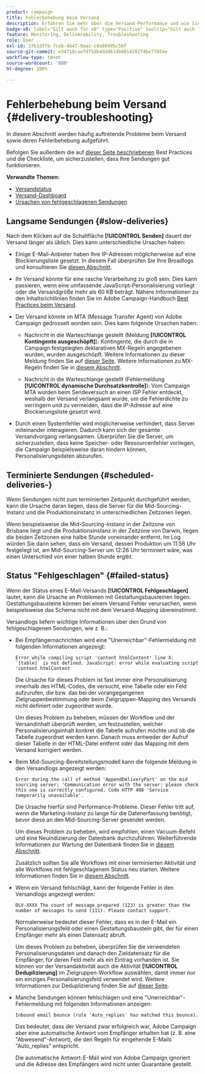 ```yaml
---
product: campaign
title: Fehlerbehebung beim Versand
description: Erfahren Sie mehr über die Versand-Performance und wie Sie Probleme beim Versand-Monitoring beheben können
badge-v8: label="Gilt auch für v8" type="Positive" tooltip="Gilt auch für Campaign v8"
feature: Monitoring, Deliverability, Troubleshooting
role: User
exl-id: 37b1d7fb-7ceb-4647-9aac-c8a80495c5bf
source-git-commit: e34718caefdf5db4ddd61db601420274be77054e
workflow-type: tm+mt
source-wordcount: '809'
ht-degree: 100%

---
```


# Fehlerbehebung beim Versand {#delivery-troubleshooting}

In diesem Abschnitt werden häufig auftretende Probleme beim Versand sowie deren Fehlerbehebung aufgeführt.

Befolgen Sie außerdem die auf [dieser Seite beschriebenen](delivery-performances.md) Best Practices und die Checkliste, um sicherzustellen, dass Ihre Sendungen gut funktionieren.

**Verwandte Themen:**

* [Versandstatus](delivery-statuses.md)
* [Versand-Dashboard](delivery-dashboard.md)
* [Ursachen von fehlgeschlagenen Sendungen](understanding-delivery-failures.md)

## Langsame Sendungen {#slow-deliveries}

Nach dem Klicken auf die Schaltfläche **[!UICONTROL Senden]** dauert der Versand länger als üblich. Dies kann unterschiedliche Ursachen haben:

* Einige E-Mail-Anbieter haben Ihre IP-Adressen möglicherweise auf eine Blockierungsliste gesetzt. In diesem Fall überprüfen Sie Ihre Broadlogs und konsultieren Sie [diesen Abschnitt](about-deliverability.md).

* Ihr Versand könnte für eine rasche Verarbeitung zu groß sein. Dies kann passieren, wenn eine umfassende JavaScript-Personalisierung vorliegt oder die Versandgröße mehr als 60 KB beträgt. Nähere Informationen zu den Inhaltsrichtlinien finden Sie im Adobe Campaign-Handbuch [Best Practices beim Versand](delivery-best-practices.md).

* Der Versand könnte im MTA (Message Transfer Agent) von Adobe Campaign gedrosselt worden sein. Dies kann folgende Ursachen haben:

   * Nachricht in die Warteschlange gestellt (Meldung **[!UICONTROL Kontingente ausgeschöpft]**): Kontingente, die durch die in Campaign festgelegten deklarativen MX-Regeln angegebenen wurden, wurden ausgeschöpft. Weitere Informationen zu dieser Meldung finden Sie auf [dieser Seite](deliverability-faq.md). Weitere Informationen zu MX-Regeln finden Sie in [diesem Abschnitt](../../installation/using/email-deliverability.md#about-mx-rules).

   * Nachricht in die Warteschlange gestellt (Fehlermeldung **[!UICONTROL dynamische Durchsatzkontrolle]**): Vom Campaign MTA wurden beim Sendeversuch an einen ISP Fehler entdeckt, weshalb der Versand verlangsamt wurde, um die Fehlerdichte zu verringern und zu vermeiden, dass die IP-Adresse auf eine Blockierungsliste gesetzt wird.

* Durch einen Systemfehler wird möglicherweise verhindert, dass Server miteinander interagieren. Dadurch kann sich der gesamte Versandvorgang verlangsamen. Überprüfen Sie die Server, um sicherzustellen, dass keine Speicher- oder Ressourcenfehler vorliegen, die Campaign beispielsweise daran hindern können, Personalisierungsdaten abzurufen.

## Terminierte Sendungen {#scheduled-deliveries-}

Wenn Sendungen nicht zum terminierten Zeitpunkt durchgeführt werden, kann die Ursache daran liegen, dass die Server für die Mid-Sourcing-Instanz und die Produktionsinstanz in unterschiedlichen Zeitzonen liegen.

Wenn beispielsweise die Mid-Sourcing-Instanz in der Zeitzone von Brisbane liegt und die Produktionsinstanz in der Zeitzone von Darwin, liegen die beiden Zeitzonen eine halbe Stunde voneinander entfernt. Im Log würden Sie dann sehen, dass ein Versand, dessen Produktion um 11:56 Uhr festgelegt ist, am Mid-Sourcing-Server um 12:26 Uhr terminiert wäre, was einen Unterschied von einer halben Stunde ergibt.

## Status &quot;Fehlgeschlagen&quot; {#failed-status}

Wenn der Status eines E-Mail-Versands **[!UICONTROL Fehlgeschlagen]** lautet, kann die Ursache an Problemen mit Gestaltungsbausteinen liegen. Gestaltungsbausteine können bei einem Versand Fehler verursachen, wenn beispielsweise das Schema nicht mit dem Versand-Mapping übereinstimmt.

Versandlogs liefern wichtige Informationen über den Grund von fehlgeschlagenen Sendungen, wie z. B.:

* Bei Empfängernachrichten wird eine &quot;Unerreichbar&quot;-Fehlermeldung mit folgenden Informationen angezeigt:

  ```
  Error while compiling script 'content htmlContent' line X: `[table]` is not defined. JavaScript: error while evaluating script 'content htmlContent
  ```

  Die Ursache für dieses Problem ist fast immer eine Personalisierung innerhalb des HTML-Codes, die versucht, eine Tabelle oder ein Feld aufzurufen, die bzw. das bei der vorangegangenen Zielgruppenbestimmung oder beim Zielgruppen-Mapping des Versands nicht definiert oder zugeordnet wurde.

  Um dieses Problem zu beheben, müssen der Workflow und der Versandinhalt überprüft werden, um festzustellen, welcher Personalisierungsinhalt konkret die Tabelle aufrufen möchte und ob die Tabelle zugeordnet werden kann. Danach muss entweder der Aufruf dieser Tabelle in der HTML-Datei entfernt oder das Mapping mit dem Versand korrigiert werden.

* Beim Mid-Sourcing-Bereitstellungsmodell kann die folgende Meldung in den Versandlogs angezeigt werden:

  ```
  Error during the call of method 'AppendDeliveryPart' on the mid sourcing server: 'Communication error with the server: please check this one is correctly configured. Code HTTP 408 'Service temporarily unavailable'.
  ```

  Die Ursache hierfür sind Performance-Probleme. Dieser Fehler tritt auf, wenn die Marketing-Instanz zu lange für die Datenerfassung benötigt, bevor diese an den Mid-Sourcing-Server gesendet werden.

  Um dieses Problem zu beheben, wird empfohlen, einen Vacuum-Befehl und eine Neuindizierung der Datenbank durchzuführen. Weiterführende Informationen zur Wartung der Datenbank finden Sie in [diesem Abschnitt](../../production/using/recommendations.md).

  Zusätzlich sollten Sie alle Workflows mit einer terminierten Aktivität und alle Workflows mit fehlgeschlagenem Status neu starten. Weitere Informationen finden Sie in [diesem Abschnitt](../../workflow/using/scheduler.md).

* Wenn ein Versand fehlschlägt, kann der folgende Fehler in den Versandlogs angezeigt werden:

  ```
  DLV-XXXX The count of message prepared (123) is greater than the number of messages to send (111). Please contact support.
  ```

  Normalerweise bedeutet dieser Fehler, dass es in der E-Mail ein Personalisierungsfeld oder einen Gestaltungsbaustein gibt, der für einen Empfänger mehr als einen Datensatz abruft.

  Um dieses Problem zu beheben, überprüfen Sie die verwendeten Personalisierungsdaten und danach den Zieldatensatz für die Empfänger, für deren Feld mehr als ein Eintrag vorhanden ist. Sie können vor der Versandaktivität auch die Aktivität **[!UICONTROL Deduplizierung]** im Zielgruppen-Workflow auswählen, damit immer nur ein einziges Personalisierungsfeld verwendet wird. Weitere Informationen zur Deduplizierung finden Sie auf [dieser Seite](../../workflow/using/deduplication.md).

* Manche Sendungen können fehlschlagen und eine &quot;Unerreichbar&quot;-Fehlermeldung mit folgenden Informationen anzeigen:

  ```
  Inbound email bounce (rule 'Auto_replies' has matched this bounce).
  ```

  Das bedeutet, dass der Versand zwar erfolgreich war, Adobe Campaign aber eine automatische Antwort vom Empfänger erhalten hat (z. B. eine &quot;Abwesend&quot;-Antwort), die den Regeln für eingehende E-Mails &quot;Auto_replies&quot; entspricht.

  Die automatische Antwort-E-Mail wird von Adobe Campaign ignoriert und die Adresse des Empfängers wird nicht unter Quarantäne gestellt.
